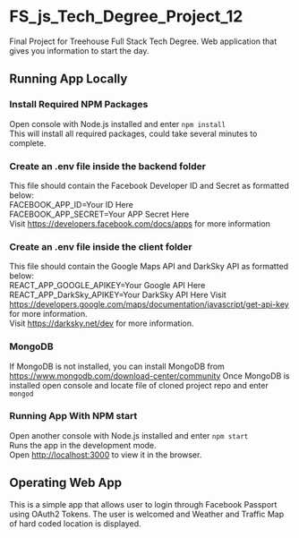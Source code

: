 # FS_js_Tech_Degree_Project_12
Final Project for Treehouse Full Stack Tech Degree. Web application that gives you information to start the day.

## Running App Locally
### Install Required NPM Packages
Open console with Node.js installed and enter `npm install`<br>
This will install all required packages, could take several minutes to complete.

### Create an .env file inside the backend folder
This file should contain the Facebook Developer ID and Secret as formatted below:<br>
FACEBOOK_APP_ID=Your ID Here<br>
FACEBOOK_APP_SECRET=Your APP Secret Here<br>
Visit https://developers.facebook.com/docs/apps for more information<br>

### Create an .env file inside the client folder
This file should contain the Google Maps API and DarkSky API as formatted below:<br>
REACT_APP_GOOGLE_APIKEY=Your Google API Here
REACT_APP_DarkSky_APIKEY=Your DarkSky API Here
Visit https://developers.google.com/maps/documentation/javascript/get-api-key for more information.<br>
Visit https://darksky.net/dev for more information.

### MongoDB
If MongoDB is not installed, you can install MongoDB from https://www.mongodb.com/download-center/community
Once MongoDB is installed open console and locate file of cloned project repo and enter `mongod`

### Running App With NPM start
Open another console with Node.js installed and enter `npm start`<br>
Runs the app in the development mode.<br>
Open [http://localhost:3000](http://localhost:3000) to view it in the browser.

## Operating Web App
This is a simple app that allows user to login through Facebook Passport using OAuth2 Tokens.
The user is welcomed and Weather and Traffic Map of hard coded location is displayed.

